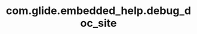 ---
weight: 842
layout: page
title: com.glide.embedded_help.debug_doc_site
description: ""
value: "false"
---